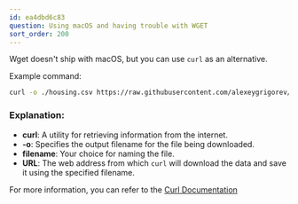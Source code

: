 ```yaml
---
id: ea4dbd6c83
question: Using macOS and having trouble with WGET
sort_order: 200
---
```


Wget doesn't ship with macOS, but you can use `curl` as an alternative.

Example command:

```bash
curl -o ./housing.csv https://raw.githubusercontent.com/alexeygrigorev/datasets/master/housing.csv
```

### Explanation:

- **curl**: A utility for retrieving information from the internet.
- **-o**: Specifies the output filename for the file being downloaded.
- **filename**: Your choice for naming the file.
- **URL**: The web address from which `curl` will download the data and save it using the specified filename.

For more information, you can refer to the [Curl Documentation](https://curl.se/docs/manpage.html)